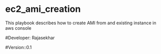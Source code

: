 # ec2_ami_creation
This playbook describes how to create AMI from and existing instance in aws console

#Developer: Rajasekhar

#Version::0.1

